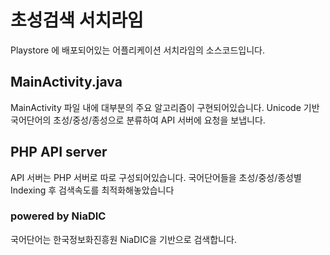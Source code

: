 # 초성검색 서치라임

Playstore 에 배포되어있는 어플리케이션 서치라임의 소스코드입니다.

## MainActivity.java
MainActivity 파일 내에 대부분의 주요 알고리즘이 구현되어있습니다.
Unicode 기반 국어단어의 초성/중성/종성으로 분류하여 API 서버에 요청을 보냅니다.


## PHP API server
API 서버는 PHP 서버로 따로 구성되어있습니다.
국어단어들을 초성/중성/종성별 Indexing 후 검색속도를 최적화해놓았습니다


### powered by NiaDIC 
국어단어는 한국정보화진흥원 NiaDIC을 기반으로 검색합니다.
